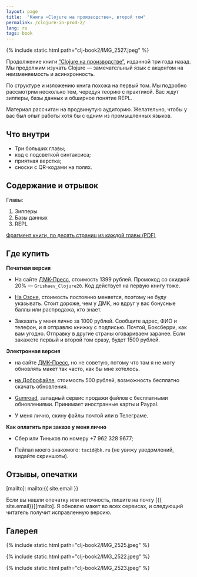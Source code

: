 ```yaml
---
layout: page
title:  "Книга «Clojure на производстве», второй том"
permalink: /clojure-in-prod-2/
lang: ru
tags: book
---
```


{% include static.html path="clj-book2/IMG_2527.jpeg" %}

[book1]: /clojure-in-prod/

Продолжение книги [“Clojure на производстве”][book1], изданной три года
назад. Мы продолжим изучать Clojure — замечательный язык с акцентом на
неизменяемость и асинхронность.

По структуре и изложению книга похожа на первый том. Мы подробно рассмотрим
несколько тем, чередуя теорию с практикой. Вас ждут зипперы, базы данных и
обширное понятие REPL.

Материал рассчитан на продвинутую аудиторию. Желательно, чтобы у вас был опыт
работы хотя бы с одним из промышленных языков.

## Что внутри

- Три больших главы;
- код с подсветкой синтаксиса;
- приятная верстка;
- сноски с QR-кодами на полях.

## Содержание и отрывок

Главы:

1. Зипперы
2. Базы данных
3. REPL

[excerpt]: https://s3.amazonaws.com/igrishaev.public/clojure_book2/clojure_excerpt.pdf

[Фрагмент книги, по десять страниц из каждой главы (PDF)][excerpt]

## Где купить

**Печатная версия**

[dmk]: https://dmkpress.com/catalog/computer/programming/functional/978-5-93700-232-7/
[ozon]: https://www.ozon.ru/product/clojure-na-proizvodstve-zippery-bazy-dannyh-repl-1094853815/

- На сайте [ДМК-Пресс][dmk], стоимость 1399 рублей. Промокод со скидкой 20% —
  `Grishaev_Clojure20`. Код действует на первую книгу тоже.

- [На Озоне][ozon], стоимость постоянно меняется, поэтому не буду
  указывать. Стоит дороже, чем у ДМК, но вдруг у вас бонусные баллы или
  распродажа, кто знает.

- Заказать у меня лично за 1000 рублей. Сообщите адрес, ФИО и телефон, и я
  отправлю книжку с подписью. Почтой, Боксберри, как вам угодно. Отправку в
  другие страны оговариваем заранее. Если закажете первый и второй том сразу,
  будет 1500 рублей.

**Электронная версия**

[dobrofile]: https://dobrofile.ru/?s=85af60a99
[gumroad]: https://igrishaev.gumroad.com/l/clojure-in-prod-2

- на сайте [ДМК-Пресс][dmk], но не советую, потому что там я не могу обновлять
  макет так часто, как бы мне хотелось.

- [на Доброфайле][dobrofile], стоимость 500 рублей, возможность бесплатно
  скачать обновления.

- [Gumroad][gumroad], западный сервис продажи файлов с бесплатными обновлениями.
  Принимает иностранные карты и Paypal.

- У меня лично, скину файлы почтой или в Телеграме.

**Как оплатить при заказе у меня лично**

- Сбер или Тиньков по номеру +7 962 328 9677;

- Пейпал моего знакомого: `tacid@bk.ru` (не увижу уведомлений, кидайте
  скриншоты).

## Отзывы, опечатки

[mailto]: mailto:{{ site.email }}

Если вы нашли опечатку или неточность, пишите на почту [{{ site.email}}][mailto].
Я обновлю макет во всех сервисах, и следующий читатель получит исправленную версию.

## Галерея

{% include static.html path="clj-book2/IMG_2525.jpeg" %}

{% include static.html path="clj-book2/IMG_2522.jpeg" %}

{% include static.html path="clj-book2/IMG_2523.jpeg" %}
